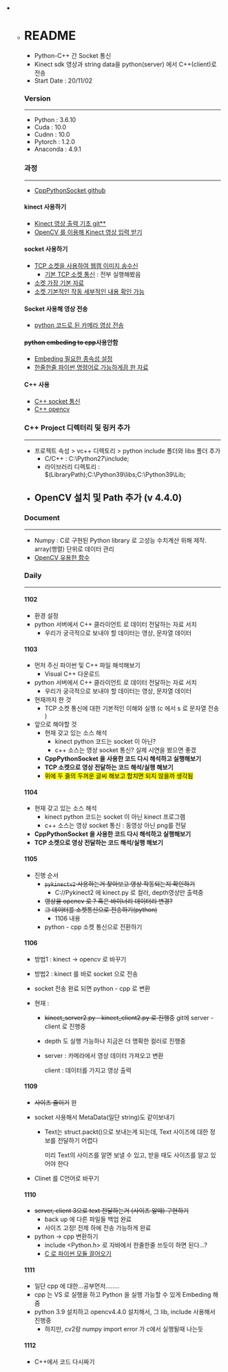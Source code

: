 - - # README

    - Python-C++ 간 Socket 통신
    - Kinect sdk 영상과 string data을 python(server) 에서 C++(client)로 전송
    - Start Date : 20/11/02

    

    ### Version

    ---

    - Python : 3.6.10
    - Cuda : 10.0
    - Cudnn : 10.0
    - Pytorch : 1.2.0
    - Anaconda : 4.9.1 

    

    ### 과정

    ---

    - [CppPythonSocket github](https://github.com/OleguerCanal/cpp-python_socket)

    

    #### kinect 사용하기

    - [Kinect 영상 출력 기초 git**](https://github.com/limgm/PyKinect2)
    - [OpenCV 를 이용해 Kinect 영상 입력 받기](https://t9t9.com/489)

    

    #### socket 사용하기 

    - [TCP 소켓을 사용하여 웹캠 이미지 송수신](https://webnautes.tistory.com/1382)
      - [기본 TCP 소켓 통신](https://webnautes.tistory.com/1381) : 전부 실행해봤음
    - [소켓 가장 기본 자료](https://pymotw.com/2/socket/tcp.html)
    - [소켓 기본적인 작동 세부적인 내용 확인 가능](https://itholic.github.io/python-socket/)

    

    #### Socket 사용해 영상 전송

    - [python 코드로 된 카메라 영상 전송](https://m.blog.naver.com/PostView.nhn?blogId=dldudcks1779&logNo=222024824853&categoryNo=70&proxyReferer=https:%2F%2Fwww.google.com%2F)

    

    #### ~~python embeding to cpp~~사용안함

    - [Embeding 필요한 종속성 설정](https://kjk92.tistory.com/28)
    - [한줄한줄 파이썬 명령어로 가능하게끔 한 자료](https://m.blog.naver.com/PostView.nhn?blogId=wwwkasa&logNo=220527874475&proxyReferer=https:%2F%2Fwww.google.com%2F)

    

    #### C++ 사용

    - [C++ socket 통신]()
    - [C++ opencv](https://nowonbun.tistory.com/745)

    

    ### C++ Project 디렉터리 및 링커 추가

    ---

    - 프로젝트 속성 > vc++ 디렉토리 > python include 폴더와 libs 폴더 추가
      - C/C++ : C:\Python27\include;
      - 라이브러리 디렉토리 : $(LibraryPath);C:\Python39\libs;C:\Python39\Lib;
    - OpenCV 설치 및 Path 추가 (v 4.4.0)
      - 

    ### Document

    ---

    - Numpy : C로 구현된 Python library 로 고성능 수치계산 위해 제작. array(행렬) 단위로 데이터 관리
    - [OpenCV 유용한 함수](https://bskyvision.com/712)

    

    ### Daily

    ---

    #### 1102

    - 환경 설정
    - python 서버에서 C++ 클라이언트 로 데이터 전달하는 자료 서치
      - 우리가 궁극적으로 보내야 할 데이터는 영상, 문자열 데이터

    

    #### 1103

    - 먼저 주신 파이썬 및 C++ 파일 해석해보기
      - Visual C++ 다운로드
    - python 서버에서 C++ 클라이언트 로 데이터 전달하는 자료 서치
      - 우리가 궁극적으로 보내야 할 데이터는 영상, 문자열 데이터
    - 현재까지 한 것
      - TCP 소켓 통신에 대한 기본적인 이해와 실행 (c 에서 s 로 문자열 전송 )
    - 앞으로 해야할 것
      - 현재 갖고 있는 소스 해석
        - kinect python 코드는 socket 이 아닌?
        - c++ 소스는 영상 socket 통신? 실제 시연을 봤으면 좋겠
      - **CppPythonSocket 을 사용한 코드 다시 해석하고 실행해보기**
      - **TCP 소켓으로 영상 전달하는 코드 해석/실행 해보기**
      - <mark>위에 두 줄의 두꺼운 글씨 해보고 합치면 되지 않을까 생각됨</mark>

    

    #### 1104

    - 현재 갖고 있는 소스 해석
      - kinect python 코드는 socket 이 아닌 kinect 프로그램
      - c++ 소스는 영상 socket 통신 : 동영상 아닌 png를 전달 
    - **CppPythonSocket 을 사용한 코드 다시 해석하고 실행해보기**
    - **TCP 소켓으로 영상 전달하는 코드 해석/실행 해보기**

    

    #### 1105

    - 진행 순서
      - ~~`pykinectv2` 사용하는거 찾아보고 영상 작동되는지 확인하기~~
        - C://Pykinect2 에 kinect.py 로 컬러, depth영상만 출력중
      - ~~영상을 opencv 로 ? 혹은 바이너리 데이터리 변경?~~
      - ~~그 데이터를 소켓통신으로 전송하기(python)~~
        - 1106 내용
      - python - cpp 소켓 통신으로 전환하기

    

    #### 1106

    - 방법1 : kinect -> opencv 로 바꾸기

    - 방법2 : kinect 를 바로 socket 으로 전송

    - socket 전송 완료 되면 python - cpp 로 변환

    - 현재 : 

      - ~~kinect_server2.py - kinect_client2.py 로 진행중~~ git에 server - client 로 진행중

      - depth 도 실행 가능하나 지금은 더 명확한 컬러로 진행중

      - server :  카메라에서 영상 데이터 가져오고 변환

        client :  데이터를 가지고 영상 출력

    

    #### 1109

    - ~~사이즈 줄이기~~ 완

    - socket 사용해서 MetaData(일단 string)도 같이보내기

      - Text는 struct.packt()으로 보내는게 되는데, Text 사이즈에 대한 정보를 전달하기 어렵다

        미리 Text의 사이즈를 알면 보낼 수 있고, 받을 때도 사이즈를 알고 있어야 한다

    - Clinet 를 C언어로 바꾸기

    

    #### 1110

    - ~~server, client 3으로 text 전달하는거 (사이즈 알때) 구현하기~~
      - back up 에 다른 파일들 백업 완료
      - 사이즈 고정! 전제 하에 전송 가능하게 완료
    - python -> cpp 변환하기
      - include <Python.h> 로 자바에서 한줄한줄 쓰듯이 하면 된다...?
      - [ C 로 파이썬 모듈 끌어오기](http://blog.tcltk.co.kr/?p=2851)

    

    #### 1111

    - 일단 cpp 에 대한...공부먼저........
    - cpp 는 VS 로 실행을 하고 Python 을 실행 가능할 수 있게 Embeding 해줌
    - python 3.9 설치하고 opencv4.4.0 설치해서, 그 lib, include 사용해서 진행중
      - 하지만, cv2랑 numpy import error 가 c에서 실행될때 나는듯

    

    #### 1112

    - C++에서 코드 다시짜기